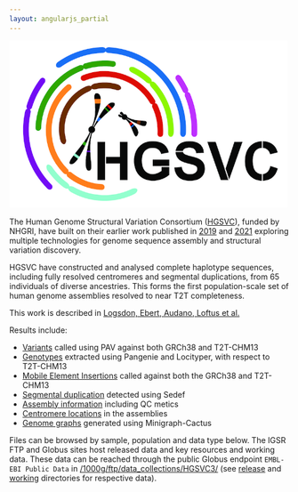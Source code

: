 ```yaml
---
layout: angularjs_partial
---
```


<img src="/sites/1000genomes.org/files/images/HGSVC_logo_v5.png" width="500" height="300">

The Human Genome Structural Variation Consortium ([HGSVC](https://www.hgsvc.org/)), funded by NHGRI, have built on their earlier work published in [2019](https://pubmed.ncbi.nlm.nih.gov/30992455/) and [2021](https://science.sciencemag.org/content/early/2021/02/24/science.abf7117) exploring multiple technologies for genome sequence assembly and structural variation discovery.

HGSVC have constructed and analysed complete haplotype sequences, including fully resolved centromeres and segmental duplications, from 65 individuals of diverse ancestries. This forms the first population-scale set of human genome assemblies resolved to near T2T completeness. 

This work is described in [Logsdon, Ebert, Audano, Loftus et al.](https://www.biorxiv.org/content/10.1101/2024.09.24.614721v1)

Results include:

* [Variants](https://ftp.1000genomes.ebi.ac.uk/vol1/ftp/data_collections//HGSVC3/release/Variant_Calls/) called using PAV against both GRCh38 and T2T-CHM13
* [Genotypes](https://ftp.1000genomes.ebi.ac.uk/vol1/ftp/data_collections//HGSVC3/release/Genotyping_1kGP/) extracted using Pangenie and Locityper, with respect to T2T-CHM13
* [Mobile Element Insertions](https://ftp.1000genomes.ebi.ac.uk/vol1/ftp/data_collections//HGSVC3/release/Mobile_Elements/1.0/README.20240918.MEI.txt) called against both the GRCh38 and T2T-CHM13
* [Segmental duplication](http://ftp.1000genomes.ebi.ac.uk/vol1/ftp/data_collections/HGSVC3/release/Segmental_Duplications) detected using Sedef
* [Assembly information](https://ftp.1000genomes.ebi.ac.uk/vol1/ftp/data_collections/HGSVC3/release/Assembly_Info/) including QC metics
* [Centromere locations](https://ftp.1000genomes.ebi.ac.uk/vol1/ftp/data_collections//HGSVC3/release/Centromeres/) in the assemblies
* [Genome graphs](https://ftp.1000genomes.ebi.ac.uk/vol1/ftp/data_collections//HGSVC3/release/Graph_Genomes) generated using Minigraph-Cactus 


Files can be browsed by sample, population and data type below. The IGSR FTP and Globus sites host released data and key resources and working data. These data can be reached through the public Globus endpoint `EMBL-EBI Public Data` in [/1000g/ftp/data_collections/HGSVC3/](https://ftp.1000genomes.ebi.ac.uk/vol1/ftp/data_collections/HGSVC3/) (see [release](https://ftp.1000genomes.ebi.ac.uk/vol1/ftp/data_collections/HGSVC3/release/) and [working](https://ftp.1000genomes.ebi.ac.uk/vol1/ftp/data_collections/HGSVC3/working/) directories for respective data).
